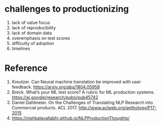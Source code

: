 
# challenges to productionizing

1. lack of value focus
2. lack of reproducibility
3. lack of domain data
4. overemphasis on test scores
5. difficulty of adoption
6. timelines


# Reference

1. Kreutzer. Can Neural machine translation be improved with user feedback. https://arxiv.org/abs/1804.05958
2. Breck. What’s your ML test score? A rubric for ML production systems.  https://ai.google/research/pubs/pub45742
3. Daniel Dahlmeier.  On the Challenges of Translating NLP Research into Commercial products. ACL 2017. http://www.aclweb.org/anthology/P17-2015
4. https://nishkalavallabhi.github.io/NLPProductionThoughts/
